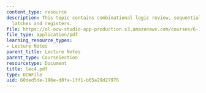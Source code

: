 ```yaml
---
content_type: resource
description: This topic contains combinational logic review, sequential system, flip-flops,
  latches and registers.
file: https://ol-ocw-studio-app-production.s3.amazonaws.com/courses/6-111-introductory-digital-systems-laboratory-spring-2006/60ded5de196ed8fa1ff1b65a29d27976_lec4.pdf
file_type: application/pdf
learning_resource_types:
- Lecture Notes
parent_title: Lecture Notes
parent_type: CourseSection
resourcetype: Document
title: lec4.pdf
type: OCWFile
uid: 60ded5de-196e-d8fa-1ff1-b65a29d27976
---
```

